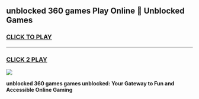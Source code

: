 
## unblocked 360 games Play Online 👋 Unblocked Games
<h3>
<a href="https://premium.freeplayer.one?title=unblocked_360_games&ref=19F">CLICK TO PLAY</a></h3>
<hr>

<h3>
<a href="https://premium.freeplayer.one?title=unblocked_360_games&ref=19F">CLICK 2 PLAY</a>
  
</h3>

<a href="https://premium.freeplayer.one?title=unblocked_360_games&ref=19F"><img src="https://clearcache.store/games.png"></a>


**unblocked 360 games games unblocked: Your Gateway to Fun and Accessible Online Gaming**
